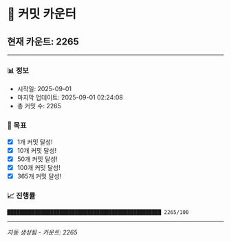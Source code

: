 # 🔢 커밋 카운터

## 현재 카운트: 2265

---

### 📊 정보
- 시작일: 2025-09-01
- 마지막 업데이트: 2025-09-01 02:24:08
- 총 커밋 수: 2265

### 🎯 목표
- [x] 1개 커밋 달성!
- [x] 10개 커밋 달성!
- [x] 50개 커밋 달성!
- [x] 100개 커밋 달성!
- [x] 365개 커밋 달성!

### 📈 진행률
```
██████████████████████████████████████████████████ 2265/100
```

---
*자동 생성됨 - 카운트: 2265*
